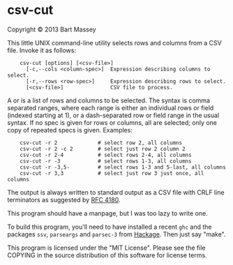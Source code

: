 # csv-cut
Copyright &copy; 2013 Bart Massey

This little UNIX command-line utility selects rows and
columns from a CSV file. Invoke it as follows:

        csv-cut [options] [<csv-file>]
          [-c,--cols <column-spec>]  Expression describing columns to select.
          [-r,--rows <row-spec>]     Expression describing rows to select.
          [<csv-file>]               CSV file to process.
      
A *<row-spec>* or *<column-spec>* is a list of rows and
columns to be selected. The syntax is comma separated
ranges, where each range is either an individual rows or
field (indexed starting at 1), or a dash-separated row or
field range in the usual syntax. If no spec is given for
rows or columns, all are selected; only one copy of repeated
specs is given. Examples:

        csv-cut -r 2             # select row 2, all columns
        csv-cut -r 2 -c 2        # select just row 2 column 2
        csv-cut -r 2-4           # select rows 2-4, all columns
        csv-cut -r -3            # select rows 1-3, all columns
        csv-cut -r -3,5-         # select rows 1-3 and 5-last, all columns
        csv-cut -r 3,3           # select just row 3 just once, all columns

The output is always written to standard output as a CSV
file with CRLF line terminators as suggested by [RFC
4180](http://tools.ietf.org/html/rfc4180).

This program should have a manpage, but I was too lazy to
write one.

To build this program, you'll need to have installed a
recent `ghc` and the packages `ssv`, `parseargs` and
`parsec-3` from [Hackage](http://hackage.haskell.org).  Then
just say "make".

This program is licensed under the "MIT License".  Please
see the file COPYING in the source distribution of this
software for license terms.
